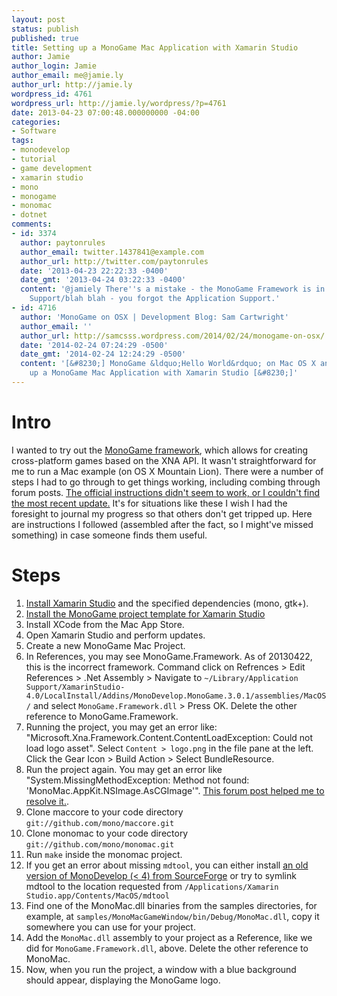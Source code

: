 ```yaml
---
layout: post
status: publish
published: true
title: Setting up a MonoGame Mac Application with Xamarin Studio
author: Jamie
author_login: Jamie
author_email: me@jamie.ly
author_url: http://jamie.ly
wordpress_id: 4761
wordpress_url: http://jamie.ly/wordpress/?p=4761
date: 2013-04-23 07:00:48.000000000 -04:00
categories:
- Software
tags:
- monodevelop
- tutorial
- game development
- xamarin studio
- mono
- monogame
- monomac
- dotnet
comments:
- id: 3374
  author: paytonrules
  author_email: twitter.1437841@example.com
  author_url: http://twitter.com/paytonrules
  date: '2013-04-23 22:22:33 -0400'
  date_gmt: '2013-04-24 03:22:33 -0400'
  content: '@jamiely There''s a mistake - the MonoGame Framework is in ~/Library/Application
    Support/blah blah - you forgot the Application Support.'
- id: 4716
  author: 'MonoGame on OSX | Development Blog: Sam Cartwright'
  author_email: ''
  author_url: http://samcsss.wordpress.com/2014/02/24/monogame-on-osx/
  date: '2014-02-24 07:24:29 -0500'
  date_gmt: '2014-02-24 12:24:29 -0500'
  content: '[&#8230;] MonoGame &ldquo;Hello World&rdquo; on Mac OS X and Xamarin Studio&nbsp;and&nbsp;Setting
    up a MonoGame Mac Application with Xamarin Studio [&#8230;]'
---
```


Intro
=====

I wanted to try out the [MonoGame
framework](https://monogame.codeplex.com/), which allows for creating
cross-platform games based on the XNA API. It wasn't straightforward for
me to run a Mac example (on OS X Mountain Lion). There were a number of
steps I had to go through to get things working, including combing
through forum posts. [The official instructions didn't seem to work, or
I couldn't find the most recent
update.](https://github.com/mono/MonoGame/wiki/Tutorials%3AInstalling-Prerequisites-on-MacOS-for-MonoMac-project)
It's for situations like these I wish I had the foresight to journal my
progress so that others don't get tripped up. Here are instructions I
followed (assembled after the fact, so I might've missed something) in
case someone finds them useful.

Steps
=====

1.  [Install Xamarin Studio](http://monodevelop.com/Download) and the
    specified dependencies (mono, gtk+).
2.  [Install the MonoGame project template for Xamarin
    Studio](https://monogame.codeplex.com/releases/view/102870)
3.  Install XCode from the Mac App Store.
4.  Open Xamarin Studio and perform updates.
5.  Create a new MonoGame Mac Project.
6.  In References, you may see MonoGame.Framework. As of 20130422, this
    is the incorrect framework. Command click on Refrences \> Edit
    References \> .Net Assembly \> Navigate to
    `~/Library/Application Support/XamarinStudio-4.0/LocalInstall/Addins/MonoDevelop.MonoGame.3.0.1/assemblies/MacOS/`
    and select `MonoGame.Framework.dll` \> Press OK. Delete the other
    reference to MonoGame.Framework.
7.  Running the project, you may get an error like:
    "Microsoft.Xna.Framework.Content.ContentLoadException: Could not
    load logo asset". Select `Content > logo.png` in the file pane at
    the left. Click the Gear Icon \> Build Action \> Select
    BundleResource.
8.  Run the project again. You may get an error like
    "System.MissingMethodException: Method not found:
    'MonoMac.AppKit.NSImage.AsCGImage'". [This forum post helped me to
    resolve
    it.](https://monogame.codeplex.com/discussions/437680#editor).
9.  Clone maccore to your code directory
    `git://github.com/mono/maccore.git`
10. Clone monomac to your code directory
    `git://github.com/mono/monomac.git`
11. Run `make` inside the monomac project.
12. If you get an error about missing `mdtool`, you can either install
    [an old version of MonoDevelop (\< 4) from
    SourceForge](http://sourceforge.net/projects/monodevelop.mirror/files/)
    or try to symlink mdtool to the location requested from
    `/Applications/Xamarin Studio.app/Contents/MacOS/mdtool`
13. Find one of the MonoMac.dll binaries from the samples directories,
    for example, at `samples/MonoMacGameWindow/bin/Debug/MonoMac.dll`,
    copy it somewhere you can use for your project.
14. Add the `MonoMac.dll` assembly to your project as a Reference, like
    we did for `MonoGame.Framework.dll`, above. Delete the other
    reference to MonoMac.
15. Now, when you run the project, a window with a blue background
    should appear, displaying the MonoGame logo.

